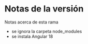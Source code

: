 # Notas de la versión

Notas acerca de esta rama

+ se ignora la carpeta node_modules
+ se instala Angular 18